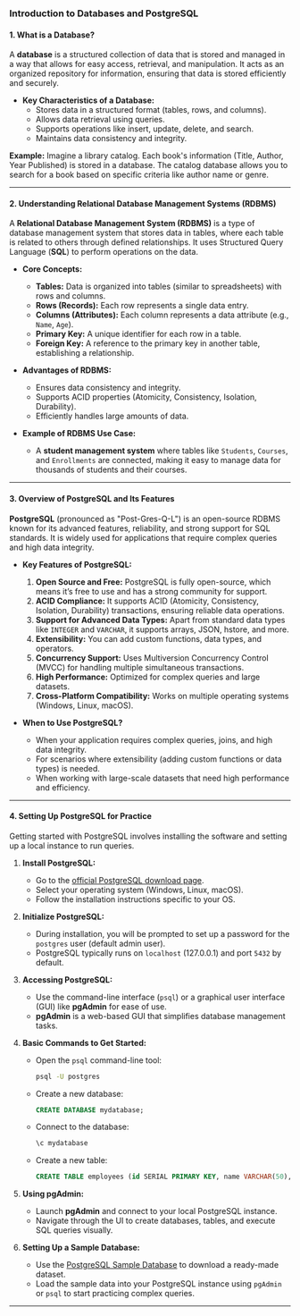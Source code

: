 ### Introduction to Databases and PostgreSQL

#### **1. What is a Database?**
A **database** is a structured collection of data that is stored and managed in a way that allows for easy access, retrieval, and manipulation. It acts as an organized repository for information, ensuring that data is stored efficiently and securely.

- **Key Characteristics of a Database:**
  - Stores data in a structured format (tables, rows, and columns).
  - Allows data retrieval using queries.
  - Supports operations like insert, update, delete, and search.
  - Maintains data consistency and integrity.

**Example:** Imagine a library catalog. Each book's information (Title, Author, Year Published) is stored in a database. The catalog database allows you to search for a book based on specific criteria like author name or genre.

---

#### **2. Understanding Relational Database Management Systems (RDBMS)**

A **Relational Database Management System (RDBMS)** is a type of database management system that stores data in tables, where each table is related to others through defined relationships. It uses Structured Query Language (**SQL**) to perform operations on the data.

- **Core Concepts:**
  - **Tables:** Data is organized into tables (similar to spreadsheets) with rows and columns.
  - **Rows (Records):** Each row represents a single data entry.
  - **Columns (Attributes):** Each column represents a data attribute (e.g., `Name`, `Age`).
  - **Primary Key:** A unique identifier for each row in a table.
  - **Foreign Key:** A reference to the primary key in another table, establishing a relationship.

- **Advantages of RDBMS:**
  - Ensures data consistency and integrity.
  - Supports ACID properties (Atomicity, Consistency, Isolation, Durability).
  - Efficiently handles large amounts of data.

- **Example of RDBMS Use Case:**
  - A **student management system** where tables like `Students`, `Courses`, and `Enrollments` are connected, making it easy to manage data for thousands of students and their courses.

---

#### **3. Overview of PostgreSQL and Its Features**

**PostgreSQL** (pronounced as "Post-Gres-Q-L") is an open-source RDBMS known for its advanced features, reliability, and strong support for SQL standards. It is widely used for applications that require complex queries and high data integrity.

- **Key Features of PostgreSQL:**
  1. **Open Source and Free:** PostgreSQL is fully open-source, which means it’s free to use and has a strong community for support.
  2. **ACID Compliance:** It supports ACID (Atomicity, Consistency, Isolation, Durability) transactions, ensuring reliable data operations.
  3. **Support for Advanced Data Types:** Apart from standard data types like `INTEGER` and `VARCHAR`, it supports arrays, JSON, hstore, and more.
  4. **Extensibility:** You can add custom functions, data types, and operators.
  5. **Concurrency Support:** Uses Multiversion Concurrency Control (MVCC) for handling multiple simultaneous transactions.
  6. **High Performance:** Optimized for complex queries and large datasets.
  7. **Cross-Platform Compatibility:** Works on multiple operating systems (Windows, Linux, macOS).

- **When to Use PostgreSQL?**
  - When your application requires complex queries, joins, and high data integrity.
  - For scenarios where extensibility (adding custom functions or data types) is needed.
  - When working with large-scale datasets that need high performance and efficiency.

---

#### **4. Setting Up PostgreSQL for Practice**

Getting started with PostgreSQL involves installing the software and setting up a local instance to run queries.

1. **Install PostgreSQL:**
   - Go to the [official PostgreSQL download page](https://www.postgresql.org/download/).
   - Select your operating system (Windows, Linux, macOS).
   - Follow the installation instructions specific to your OS.

2. **Initialize PostgreSQL:**
   - During installation, you will be prompted to set up a password for the `postgres` user (default admin user).
   - PostgreSQL typically runs on `localhost` (127.0.0.1) and port `5432` by default.

3. **Accessing PostgreSQL:**
   - Use the command-line interface (`psql`) or a graphical user interface (GUI) like **pgAdmin** for ease of use.
   - **pgAdmin** is a web-based GUI that simplifies database management tasks.

4. **Basic Commands to Get Started:**
   - Open the `psql` command-line tool:
     ```bash
     psql -U postgres
     ```
   - Create a new database:
     ```sql
     CREATE DATABASE mydatabase;
     ```
   - Connect to the database:
     ```bash
     \c mydatabase
     ```
   - Create a new table:
     ```sql
     CREATE TABLE employees (id SERIAL PRIMARY KEY, name VARCHAR(50), role VARCHAR(50));
     ```

5. **Using pgAdmin:**
   - Launch **pgAdmin** and connect to your local PostgreSQL instance.
   - Navigate through the UI to create databases, tables, and execute SQL queries visually.

6. **Setting Up a Sample Database:**
   - Use the [PostgreSQL Sample Database](https://www.postgresqltutorial.com/postgresql-sample-database/) to download a ready-made dataset.
   - Load the sample data into your PostgreSQL instance using `pgAdmin` or `psql` to start practicing complex queries.
---

